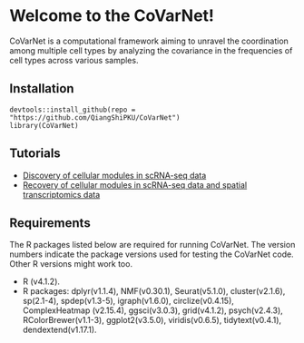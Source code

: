 # **Welcome to the CoVarNet!**
CoVarNet is a computational framework aiming to unravel the coordination among multiple cell types by analyzing the covariance in the frequencies of cell types across various samples.


## **Installation**
```
devtools::install_github(repo = "https://github.com/QiangShiPKU/CoVarNet")
library(CoVarNet)
```


## **Tutorials**
* [Discovery of cellular modules in scRNA-seq data](./vignette/tutorial_discovery.html)
* [Recovery of cellular modules in scRNA-seq data and spatial transcriptomics data](./vignette/tutorial_recovery.html)


## **Requirements**
The R packages listed below are required for running CoVarNet. The version numbers indicate the package versions used for testing the CoVarNet code. Other R versions might work too.
* R (v4.1.2).
* R packages: dplyr(v1.1.4), NMF(v0.30.1), Seurat(v5.1.0), cluster(v2.1.6), sp(2.1-4), spdep(v1.3-5), igraph(v1.6.0), circlize(v0.4.15), ComplexHeatmap (v2.15.4), ggsci(v3.0.3), grid(v4.1.2), psych(v2.4.3), RColorBrewer(v1.1-3), ggplot2(v3.5.0), viridis(v0.6.5), tidytext(v0.4.1), dendextend(v1.17.1).

